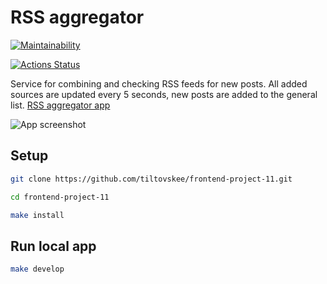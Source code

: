 # RSS aggregator

[![Maintainability](https://api.codeclimate.com/v1/badges/e732169a377683431d9b/maintainability)](https://codeclimate.com/github/tiltovskee/frontend-project-11/maintainability)

[![Actions Status](https://github.com/tiltovskee/frontend-project-11/actions/workflows/hexlet-check.yml/badge.svg)](https://github.com/tiltovskee/frontend-project-11/actions)

Service for combining and checking RSS feeds for new posts. All added sources are updated every 5 seconds, new posts are added to the general list.
[RSS aggregator app](https://frontend-project-11-iota-seven.vercel.app/)

![App screenshot](https://sun9-27.userapi.com/impg/lA-IjcmQlgxH4YM8BbgxNoGQO1tj67X9-O4Bag/Te4NnBIwHII.jpg?size=1412x908&quality=95&sign=b767a162108aa06a0aac208d18860721&type=album "RSS-aggregator")

## Setup

```bash
git clone https://github.com/tiltovskee/frontend-project-11.git

cd frontend-project-11

make install
```

## Run local app

```bash
make develop
```
